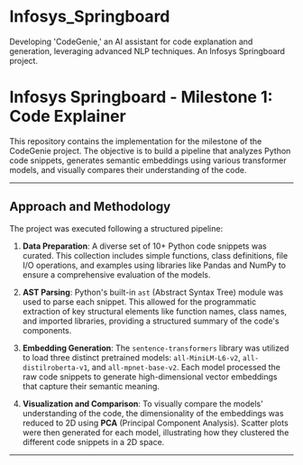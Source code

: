 # Infosys_Springboard
Developing 'CodeGenie,' an AI assistant for code explanation and generation, leveraging advanced NLP techniques. An Infosys Springboard project.
# Infosys Springboard - Milestone 1: Code Explainer

This repository contains the implementation for the milestone of the CodeGenie project. The objective is to build a pipeline that analyzes Python code snippets, generates semantic embeddings using various transformer models, and visually compares their understanding of the code.

---

## Approach and Methodology

The project was executed following a structured pipeline:

1.  **Data Preparation**: A diverse set of 10+ Python code snippets was curated. This collection includes simple functions, class definitions, file I/O operations, and examples using libraries like Pandas and NumPy to ensure a comprehensive evaluation of the models.

2.  **AST Parsing**: Python's built-in `ast` (Abstract Syntax Tree) module was used to parse each snippet. This allowed for the programmatic extraction of key structural elements like function names, class names, and imported libraries, providing a structured summary of the code's components.

3.  **Embedding Generation**: The `sentence-transformers` library was utilized to load three distinct pretrained models: `all-MiniLM-L6-v2`, `all-distilroberta-v1`, and `all-mpnet-base-v2`. Each model processed the raw code snippets to generate high-dimensional vector embeddings that capture their semantic meaning.

4.  **Visualization and Comparison**: To visually compare the models' understanding of the code, the dimensionality of the embeddings was reduced to 2D using **PCA** (Principal Component Analysis). Scatter plots were then generated for each model, illustrating how they clustered the different code snippets in a 2D space.

---

